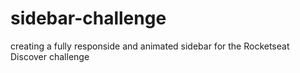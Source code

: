 # sidebar-challenge
creating a fully responside and animated sidebar for the Rocketseat Discover challenge
